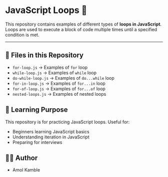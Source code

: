 # JavaScript Loops 🚀

This repository contains examples of different types of **loops in JavaScript**.  
Loops are used to execute a block of code multiple times until a specified condition is met.

---
## 📂 Files in this Repository
- `for-loop.js` → Examples of `for` loop
- `while-loop.js` → Examples of `while` loop
- `do-while-loop.js` → Examples of `do...while` loop
- `for-in-loop.js` → Examples of `for...in` loop
- `for-of-loop.js` → Examples of `for...of` loop
- `nested-loops.js` → Examples of nested loops

## 📘 Learning Purpose

This repository is for practicing JavaScript loops.
Useful for:

- Beginners learning JavaScript basics
- Understanding iteration in JavaScript
- Preparing for interviews

## 🧑‍💻 Author
- Amol Kamble
